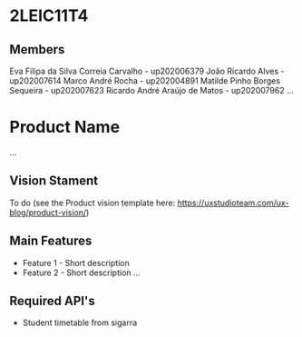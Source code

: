 # 2LEIC11T4

## Members

Eva Filipa da Silva Correia Carvalho - up202006379
João Ricardo Alves - up202007614
Marco André Rocha - up202004891
Matilde Pinho Borges Sequeira - up202007623
Ricardo André Araújo de Matos - up202007962
...

# Product Name
...


## Vision Stament

To do (see the Product vision template here: https://uxstudioteam.com/ux-blog/product-vision/)

## Main Features

 - Feature 1 - Short description
 - Feature 2 - Short description
...

## Required API's

- Student timetable from sigarra
